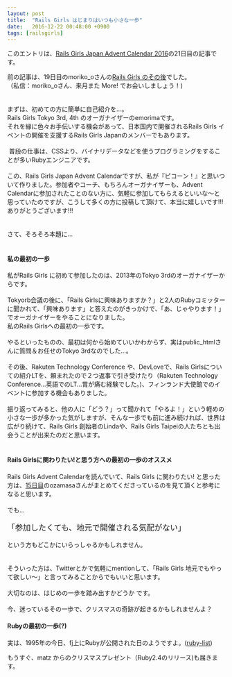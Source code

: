 ```yaml
---
layout: post
title:  "Rails Girls はじまりはいつも小さな一歩"
date:   2016-12-22 00:48:00 +0900
tags: [railsgirls]
---
```

このエントリは、<a href="http://qiita.com/advent-calendar/2016/railsgirlsjapan" target="_blank">Rails Girls Japan Advent Calendar 2016</a>の21日目の記事です。


前の記事は、19日目のmoriko_oさんの<a href="http://moritamoriko.github.io/2016/12/19/20161219_01/" target="_blank">Rails Girls のその後</a>でした。&nbsp;<br />
（私信：moriko_oさん、来月また More! でお会いしましょう！)<br />
<br />
<br />
まずは、初めての方に簡単に自己紹介を...。<br />
Rails Girls Tokyo 3rd, 4th のオーガナイザーのemorimaです。<br />
それを縁に色々お手伝いする機会があって、日本国内で開催されるRails Girls イベントの開催を支援するRails Girls Japanのメンバーでもあります。<br />
<br />
&nbsp;普段の仕事は、CSSより、バイナリデータなどを使うプログラミングをすることが多いRubyエンジニアです。<br />
<br />
この、Rails Girls Japan Advent Calendarですが、私が『ピコーン！』と思いついて作りました。参加者やコーチ、もちろんオーガナイザーも、Advent Calendarに参加されたことのない方に、気軽に参加してもらえるといいな～と思っていたのですが、こうして多くの方に投稿して頂けて、本当に嬉しいです!!! ありがとうございます!!!<br />
<br />
<br />
さて、そろそろ本題に...<br />
<br />

#### 私の最初の一歩

私がRails Girls に初めて参加したのは、2013年のTokyo 3rdのオーガナイザーからです。<br />
<br />
Tokyorb会議の後に、「Rails Girlsに興味ありますか？」と2人のRubyコミッターに聞かれて、「興味あります」と答えたのがきっかけで、「あ、じゃやります！」でオーガナイザーをやることになりました。<br />
私のRails Girlsへの最初の一歩です。<br />
<br />
やるといったものの、最初は何から始めていいかわからず、実はpublic_htmlさんに質問＆お任せのTokyo 3rdなのでした...。<br />
<br />
その後、Rakuten Technology Conference や、DevLoveで、Rails Girlsについての紹介LTを、頼まれたので２つ返事で引き受けたり（Rakuten Technology Conference...英語でのLT...胃が痛む経験でした。)、フィンランド大使館でのイベントに参加する機会もありました。<br />
<br />
振り返ってみると、他の人に「どう？」って聞かれて「やるよ！」という軽めの小さな一歩が多かった気がしますが、そんな一歩でも前に進み続ければ、世界は広がり続けて、Rails Girls 創始者のLindaや、Rails Girls Taipeiの人たちとも出会うことが出来たのだと思います。<br />
<br />

#### Rails Girlsに関わりたい!と思う方への最初の一歩のオススメ

Rails Girls Advent Calendarを読んでいて、Rails Girls に関わりたい! と思った方は、<a href="http://ozamasa.hatenablog.jp/entry/2016/12/15/120000" target="_blank">15日目</a>のozamasaさんがまとめてくださっているのを見て頂くと参考になると思います。<br />
<br />
でも...<br />
<br />
<span style="font-size: large;">「参加したくても、地元で開催される気配がない」</span><br />
<br />
という方もどこかにいらっしゃるかもしれません。<br />
<br />
<br />
そういった方は、Twitterとかで気軽にmentionして、「Rails Girls 地元でもやって欲しい～」と言ってみることからでもいいと思います。 <br />
<br />
大切なのは、はじめの一歩を踏み出すかどうか です。<br />
<br />
今、迷っているその一歩で、クリスマスの奇跡が起きるかもしれませんよ？<br />

#### Rubyの最初の一歩(?)

実は、1995年の今日、fj上にRubyが公開された日のようですよ。(<a href="http://blade.nagaokaut.ac.jp/ruby/ruby-list/1-200.shtml" target="_blank">ruby-list</a>)

もうすぐ、matz からのクリスマスプレゼント（Ruby2.4のリリース)も届きます。 
